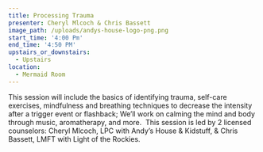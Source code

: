 ```yaml
---
title: Processing Trauma
presenter: Cheryl Mlcoch & Chris Bassett
image_path: /uploads/andys-house-logo-png.png
start_time: '4:00 Pm'
end_time: '4:50 PM'
upstairs_or_downstairs:
  - Upstairs
location:
  - Mermaid Room
---
```


This session will include the basics of identifying trauma, self-care exercises, mindfulness and breathing techniques to decrease the intensity after a trigger event or flashback; We’ll work on calming the mind and body through music, aromatherapy, and more.  This session is led by 2 licensed counselors: Cheryl Mlcoch, LPC with Andy’s House & Kidstuff, & Chris Bassett, LMFT with Light of the Rockies.
